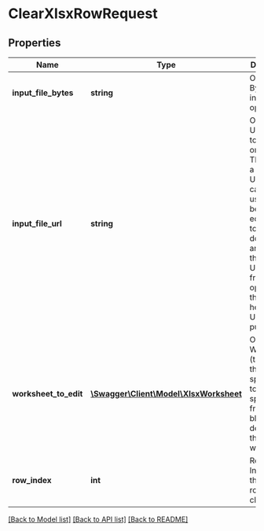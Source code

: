 # ClearXlsxRowRequest

## Properties
Name | Type | Description | Notes
------------ | ------------- | ------------- | -------------
**input_file_bytes** | **string** | Optional: Bytes of the input file to operate on | [optional] 
**input_file_url** | **string** | Optional: URL of a file to operate on as input.  This can be a public URL, or you can also use the begin-editing API to upload a document and pass in the secure URL result from that operation as the URL here (this URL is not public). | [optional] 
**worksheet_to_edit** | [**\Swagger\Client\Model\XlsxWorksheet**](XlsxWorksheet.md) | Optional; Worksheet (tab) within the spreadsheet to get the specific row from; leave blank to default to the first worksheet | [optional] 
**row_index** | **int** | Required; Index for the desired row to be cleared | [optional] 

[[Back to Model list]](../README.md#documentation-for-models) [[Back to API list]](../README.md#documentation-for-api-endpoints) [[Back to README]](../README.md)



